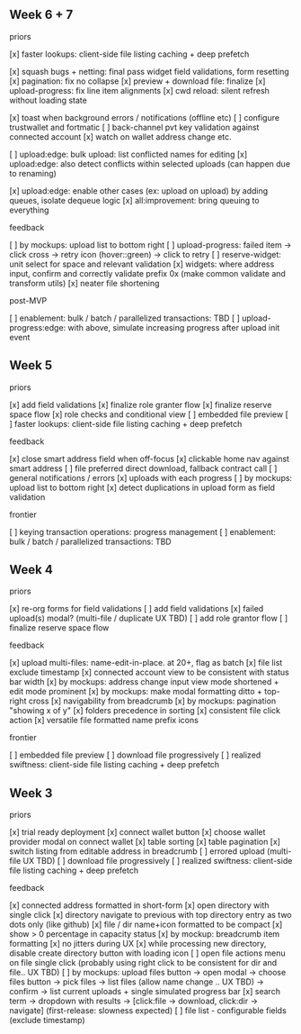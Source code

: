 ## Week 6 + 7

priors

[x] faster lookups: client-side file listing caching + deep prefetch

[x] squash bugs + netting: final pass widget field validations, form resetting
[x] pagination: fix no collapse
[x] preview + download file: finalize
[x] upload-progress: fix line item alignments
[x] cwd reload: silent refresh without loading state

[x] toast when background errors / notifications (offline etc)
[ ] configure trustwallet and fortmatic
[ ] back-channel pvt key validation against connected account
[x] watch on wallet address change etc.

[ ] upload:edge: bulk upload: list conflicted names for editing
[x] upload:edge: also detect conflicts within selected uploads (can happen due to renaming)

[x] upload:edge: enable other cases (ex: upload on upload) by adding queues, isolate dequeue logic
[x] all:improvement: bring queuing to everything

feedback

[ ] by mockups: upload list to bottom right
[ ] upload-progress: failed item -> click cross -> retry icon (hover::green) -> click to retry
[ ] reserve-widget: unit select for space and relevant validation
[x] widgets: where address input, confirm and correctly validate prefix 0x (make common validate and transform utils)
[x] neater file shortening

post-MVP

[ ] enablement: bulk / batch / parallelized transactions: TBD
[ ] upload-progress:edge: with above, simulate increasing progress after upload init event

## Week 5

priors

[x] add field validations
[x] finalize role granter flow
[x] finalize reserve space flow
[x] role checks and conditional view
[ ] embedded file preview
[ ] faster lookups: client-side file listing caching + deep prefetch

feedback

[x] close smart address field when off-focus
[x] clickable home nav against smart address
[ ] file preferred direct download, fallback contract call
[ ] general notifications / errors
[x] uploads with each progress
[ ] by mockups: upload list to bottom right
[x] detect duplications in upload form as field validation

frontier

[ ] keying transaction operations: progress management
[ ] enablement: bulk / batch / parallelized transactions: TBD

## Week 4

priors

[x] re-org forms for field validations
[ ] add field validations
[x] failed upload(s) modal? (multi-file / duplicate UX TBD)
[ ] add role grantor flow
[ ] finalize reserve space flow

feedback

[x] upload multi-files: name-edit-in-place. at 20+, flag as batch
[x] file list exclude timestamp
[x] connected account view to be consistent with status bar width
[x] by mockups: address change input view mode shortened + edit mode prominent
[x] by mockups: make modal formatting ditto + top-right cross
[x] navigability from breadcrumb
[x] by mockups: pagination "showing x of y" 
[x] folders precedence in sorting
[x] consistent file click action
[x] versatile file formatted name prefix icons

frontier

[ ] embedded file preview
[ ] download file progressively
[ ] realized swiftness: client-side file listing caching + deep prefetch

## Week 3

priors

[x] trial ready deployment
[x] connect wallet button
[x] choose wallet provider modal on connect wallet
[x] table sorting
[x] table pagination
[x] switch listing from editable address in breadcrumb
[ ] errored upload (multi-file UX TBD)
[ ] download file progressively
[ ] realized swiftness: client-side file listing caching + deep prefetch

feedback

[x] connected address formatted in short-form
[x] open directory with single click
[x] directory navigate to previous with top directory entry as two dots only (like github)
[x] file / dir name+icon formatted to be compact
[x] show > 0 percentage in capacity status
[x] by mockup: breadcrumb item formatting
[x] no jitters during UX
[x] while processing new directory, disable create directory button with loading icon
[ ] open file actions menu on file single click (probably using right click to be consistent for dir and file.. UX TBD)
[ ] by mockups: upload files button -> open modal -> choose files button -> pick files -> list files (allow name change .. UX TBD) -> confirm -> list current uploads + single simulated progress bar
[x] search term -> dropdown with results -> [click:file -> download, click:dir -> navigate] (first-release: slowness expected)
[ ] file list - configurable fields (exclude timestamp)